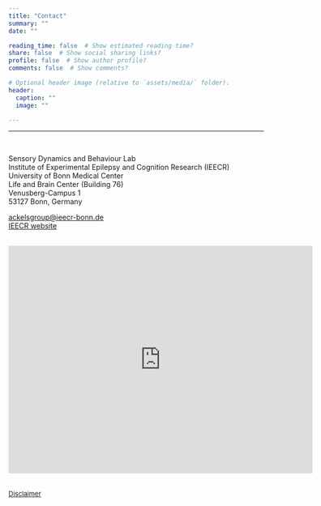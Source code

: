 ```yaml
---
title: "Contact"
summary: ""
date: ""

reading_time: false  # Show estimated reading time?
share: false  # Show social sharing links?
profile: false  # Show author profile?
comments: false  # Show comments?

# Optional header image (relative to `assets/media/` folder).
header:
  caption: ""
  image: ""

---  
```


<!-- # Contact us  -->

---  

<br>
<div style="text-align:left"> 

<!-- **Dr. Tobias Ackels**   -->
Sensory Dynamics and Behaviour Lab  
Institute of Experimental Epilepsy and Cognition Research (IEECR)  
University of Bonn Medical Center  
Life and Brain Center (Building 76)  
Venusberg-Campus 1  
53127 Bonn, Germany
<br>

[ackelsgroup@ieecr-bonn.de](mailto:ackelsgroup@ieecr-bonn.de) &ensp; &ensp;
<a href="https://twitter.com/AckelsLab" target="_blank"><i class="fa-brands fa-twitter fa-2x"></i></a> &ensp;  
[IEECR website](https://ieecr-bonn.de/)</div>  

<br>

<table style='width: 100%' border='0'>
<tr>
<!-- <td style='width:50%;'>
{{< figure src="https://ukbnewsroom.files.wordpress.com/2016/10/lifebrain-jpg-e1477498834223.jpg">}} -->
<iframe src="https://www.google.com/maps/embed?pb=!1m18!1m12!1m3!1d9495.403308350535!2d7.096144914345397!3d50.698734518762876!2m3!1f0!2f0!3f0!3m2!1i1024!2i768!4f13.1!3m3!1m2!1s0x47bee3cddf78744d%3A0xd19786a9c906171d!2sLife%20and%20Brain%20GmbH!5e0!3m2!1sen!2suk!4v1679500031337!5m2!1sen!2suk" width="600" height="450" style="border:0;" allowfullscreen="" loading="lazy" referrerpolicy="no-referrer-when-downgrade"></iframe>
</tr>

<!-- <tr>
<a class="twitter-timeline" data-width="250" data-theme="dark" href="https://twitter.com/AckelsLab?ref_src=twsrc%5Etfw">Tweets by AckelsLab</a> <script async src="https://platform.twitter.com/widgets.js" charset="utf-8"></script>
</tr> -->

</table>



<font size="2">

[Disclaimer](/disclaimer)
</font>